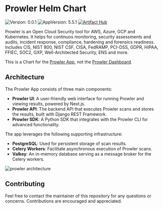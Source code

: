<!-- 
This README is the one shown on Artifact Hub.
Images should use absolute URLs.
-->

# Prowler Helm Chart

![Version: 0.0.1](https://img.shields.io/badge/Version-0.0.1-informational?style=flat-square)
![AppVersion: 5.5.1](https://img.shields.io/badge/AppVersion-5.5.1-informational?style=flat-square)
[![Artifact Hub](https://img.shields.io/endpoint?url=https://artifacthub.io/badge/repository/prowler-app)](https://artifacthub.io/packages/helm/prowler-app/prowler)

Prowler is an Open Cloud Security tool for AWS, Azure, GCP and Kubernetes. It helps for continuos monitoring, security assessments and audits, incident response, compliance, hardening and forensics readiness. Includes CIS, NIST 800, NIST CSF, CISA, FedRAMP, PCI-DSS, GDPR, HIPAA, FFIEC, SOC2, GXP, Well-Architected Security, ENS and more.

This is a Chart for the [Prowler App](https://docs.prowler.com/projects/prowler-open-source/en/latest/#prowler-app), not the [Prowler Dashboard](https://docs.prowler.com/projects/prowler-open-source/en/latest/#prowler-dashboard).

## Architecture

The Prowler App consists of three main components:

- **Prowler UI**: A user-friendly web interface for running Prowler and viewing results, powered by Next.js.
- **Prowler API**: The backend API that executes Prowler scans and stores the results, built with Django REST Framework.
- **Prowler SDK**: A Python SDK that integrates with the Prowler CLI for advanced functionality.

The app leverages the following supporting infrastructure:

- **PostgreSQL**: Used for persistent storage of scan results.
- **Celery Workers**: Facilitate asynchronous execution of Prowler scans.
- **Valkey**: An in-memory database serving as a message broker for the Celery workers.

![prowler architecture](https://promptlylabs.github.io/prowler-helm-chart/docs/images/architecture.png)

## Contributing

Feel free to contact the maintainer of this repository for any questions or concerns. Contributions are encouraged and appreciated.
